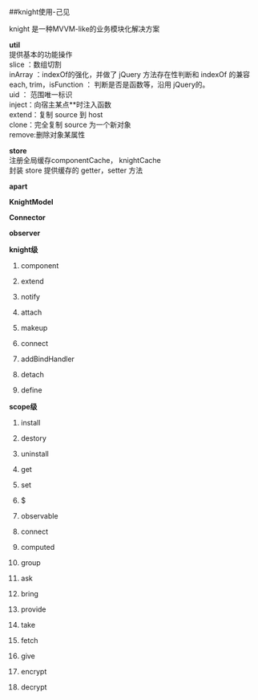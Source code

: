 ##knight使用-己见

knight 是一种MVVM-like的业务模块化解决方案 

**util**    
提供基本的功能操作     
slice ：数组切割     
inArray ：indexOf的强化，并做了 jQuery 方法存在性判断和 indexOf 的兼容
each, trim，isFunction ： 判断是否是函数等，沿用 jQuery的。         
uid ： 范围唯一标识      
inject：向宿主某点**时注入函数     
extend：复制 source 到 host      
clone：完全复制 source 为一个新对象     
remove:删除对象某属性    

**store**         
注册全局缓存componentCache， knightCache        
封装 store 提供缓存的 getter，setter 方法          

**apart**       


**KnightModel**      

**Connector**     

**observer**
       

**knight级**    

1. component    

2. extend      

3. notify     

4. attach   
 
5. makeup       

6. connect    

7. addBindHandler       

8. detach

9. define     

**scope级**      

1. install     

2. destory     

3. uninstall     

4. get

5. set    

6. $ 

7. observable    

8. connect    

9. computed   

10. group   

11. ask   

12. bring    

13. provide    

14. take 

15. fetch    

16. give    

17. encrypt     

18. decrypt          
 
 

